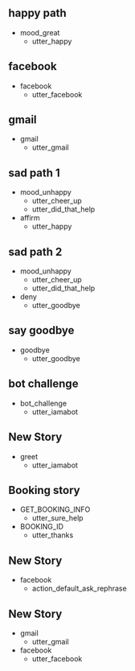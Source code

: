 ## happy path
* mood_great
  - utter_happy

## facebook
* facebook
  - utter_facebook

## gmail
* gmail
  - utter_gmail

## sad path 1
* mood_unhappy
  - utter_cheer_up
  - utter_did_that_help
* affirm
  - utter_happy

## sad path 2
* mood_unhappy
  - utter_cheer_up
  - utter_did_that_help
* deny
  - utter_goodbye

## say goodbye
* goodbye
  - utter_goodbye

## bot challenge
* bot_challenge
  - utter_iamabot

## New Story
* greet
    - utter_iamabot

## Booking story
* GET_BOOKING_INFO
    - utter_sure_help
* BOOKING_ID
    - utter_thanks

## New Story

* facebook
    - action_default_ask_rephrase

## New Story

* gmail
    - utter_gmail
* facebook
    - utter_facebook
